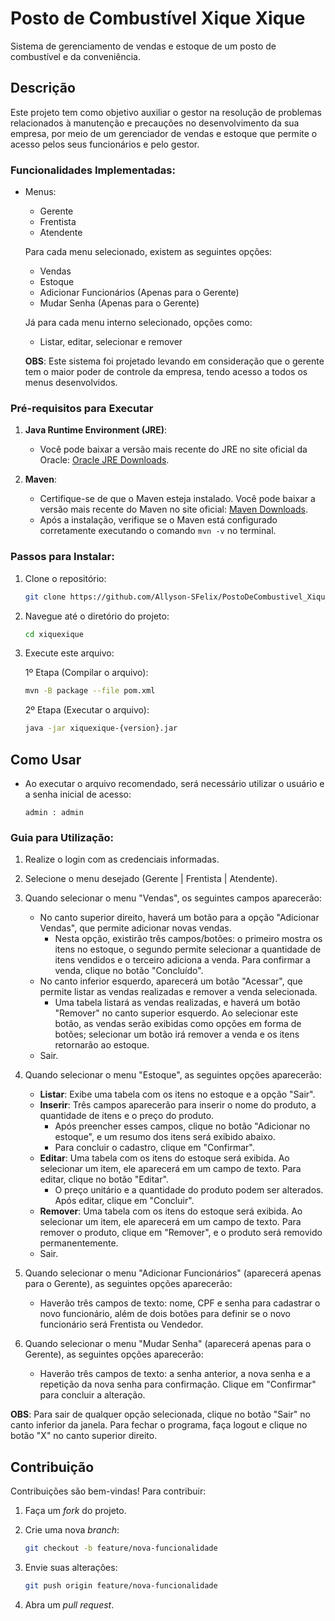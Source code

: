 # Posto de Combustível Xique Xique 

Sistema de gerenciamento de vendas e estoque de um posto de combustível e da conveniência.

## Descrição

Este projeto tem como objetivo auxiliar o gestor na resolução de problemas relacionados à manutenção e precauções no desenvolvimento da sua empresa, por meio de um gerenciador de vendas e estoque que permite o acesso pelos seus funcionários e pelo gestor.

### Funcionalidades Implementadas:
- Menus:
    - Gerente
    - Frentista
    - Atendente

    Para cada menu selecionado, existem as seguintes opções:
    - Vendas
    - Estoque
    - Adicionar Funcionários (Apenas para o Gerente)
    - Mudar Senha (Apenas para o Gerente)

    Já para cada menu interno selecionado, opções como:
    - Listar, editar, selecionar e remover

    **OBS**: Este sistema foi projetado levando em consideração que o gerente tem o maior poder de controle da empresa, tendo acesso a todos os menus desenvolvidos.

### Pré-requisitos para Executar

1. **Java Runtime Environment (JRE)**:
   - Você pode baixar a versão mais recente do JRE no site oficial da Oracle: [Oracle JRE Downloads](https://www.oracle.com/java/technologies/javase-jre8-downloads.html).

2. **Maven**:
   - Certifique-se de que o Maven esteja instalado. Você pode baixar a versão mais recente do Maven no site oficial: [Maven Downloads](https://maven.apache.org/download.cgi).
   - Após a instalação, verifique se o Maven está configurado corretamente executando o comando `mvn -v` no terminal.


### Passos para Instalar:

1. Clone o repositório:
    ```bash
    git clone https://github.com/Allyson-SFelix/PostoDeCombustivel_Xique_Xique.git
    ```

2. Navegue até o diretório do projeto:
    ```bash
    cd xiquexique
    ```

3. Execute este arquivo:

   1º Etapa (Compilar o arquivo):
    ```bash
    mvn -B package --file pom.xml
    ```

    2º Etapa (Executar o arquivo):
    ```bash
    java -jar xiquexique-{version}.jar
    ```

## Como Usar

- Ao executar o arquivo recomendado, será necessário utilizar o usuário e a senha inicial de acesso:
    ```
    admin : admin
    ```

### Guia para Utilização:

1. Realize o login com as credenciais informadas.

2. Selecione o menu desejado (Gerente | Frentista | Atendente).

3. Quando selecionar o menu "Vendas", os seguintes campos aparecerão:
    - No canto superior direito, haverá um botão para a opção "Adicionar Vendas", que permite adicionar novas vendas.
        - Nesta opção, existirão três campos/botões: o primeiro mostra os itens no estoque, o segundo permite selecionar a quantidade de itens vendidos e o terceiro adiciona a venda. Para confirmar a venda, clique no botão "Concluído".
    - No canto inferior esquerdo, aparecerá um botão "Acessar", que permite listar as vendas realizadas e remover a venda selecionada.
        - Uma tabela listará as vendas realizadas, e haverá um botão "Remover" no canto superior esquerdo. Ao selecionar este botão, as vendas serão exibidas como opções em forma de botões; selecionar um botão irá remover a venda e os itens retornarão ao estoque.
    - Sair.

4. Quando selecionar o menu "Estoque", as seguintes opções aparecerão:
    - **Listar**: Exibe uma tabela com os itens no estoque e a opção "Sair".
    - **Inserir**: Três campos aparecerão para inserir o nome do produto, a quantidade de itens e o preço do produto.
        - Após preencher esses campos, clique no botão "Adicionar no estoque", e um resumo dos itens será exibido abaixo.
        - Para concluir o cadastro, clique em "Confirmar".
    - **Editar**: Uma tabela com os itens do estoque será exibida. Ao selecionar um item, ele aparecerá em um campo de texto. Para editar, clique no botão "Editar".
        - O preço unitário e a quantidade do produto podem ser alterados. Após editar, clique em "Concluir".
    - **Remover**: Uma tabela com os itens do estoque será exibida. Ao selecionar um item, ele aparecerá em um campo de texto. Para remover o produto, clique em "Remover", e o produto será removido permanentemente.
    - Sair.

5. Quando selecionar o menu "Adicionar Funcionários" (aparecerá apenas para o Gerente), as seguintes opções aparecerão:
    - Haverão três campos de texto: nome, CPF e senha para cadastrar o novo funcionário, além de dois botões para definir se o novo funcionário será Frentista ou Vendedor.

6. Quando selecionar o menu "Mudar Senha" (aparecerá apenas para o Gerente), as seguintes opções aparecerão:
    - Haverão três campos de texto: a senha anterior, a nova senha e a repetição da nova senha para confirmação. Clique em "Confirmar" para concluir a alteração.

**OBS**: Para sair de qualquer opção selecionada, clique no botão "Sair" no canto inferior da janela. Para fechar o programa, faça logout e clique no botão "X" no canto superior direito.

## Contribuição

Contribuições são bem-vindas! Para contribuir:

1. Faça um *fork* do projeto.
2. Crie uma nova *branch*:
    ```bash
    git checkout -b feature/nova-funcionalidade
    ```

3. Envie suas alterações:
    ```bash
    git push origin feature/nova-funcionalidade
    ```

4. Abra um *pull request*.
